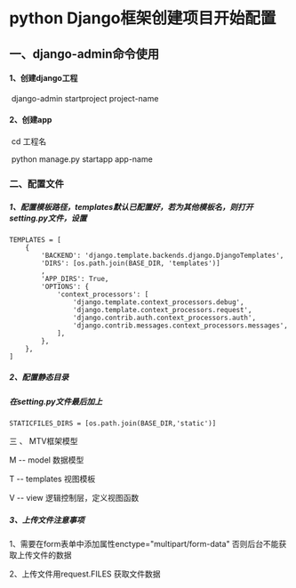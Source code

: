 # python Django框架创建项目开始配置

## 一、django-admin命令使用

#### 1、创建django工程

​	django-admin startproject  project-name



#### 2、创建app 

​	cd 工程名

​	python manage.py startapp app-name



### 二、配置文件

##### 1、配置模板路径，templates默认已配置好，若为其他模板名，则打开setting.py文件，设置

```
TEMPLATES = [
    {
        'BACKEND': 'django.template.backends.django.DjangoTemplates',
        'DIRS': [os.path.join(BASE_DIR, 'templates')]
        ,
        'APP_DIRS': True,
        'OPTIONS': {
            'context_processors': [
                'django.template.context_processors.debug',
                'django.template.context_processors.request',
                'django.contrib.auth.context_processors.auth',
                'django.contrib.messages.context_processors.messages',
            ],
        },
    },
]
```

##### 2、配置静态目录

##### 	在setting.py文件最后加上

```
STATICFILES_DIRS = [os.path.join(BASE_DIR,'static')]
```

三 、 MTV框架模型

M -- model  数据模型

T -- templates  视图模板

V -- view 逻辑控制层，定义视图函数



##### 3、上传文件注意事项

1、需要在form表单中添加属性enctype="multipart/form-data" 否则后台不能获取上传文件的数据



2、上传文件用request.FILES 获取文件数据

​	